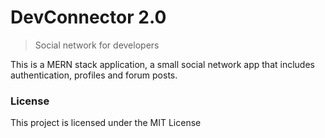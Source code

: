 # DevConnector 2.0

> Social network for developers

This is a MERN stack application, a small social network app that includes authentication, profiles and forum posts.


### License

This project is licensed under the MIT License
